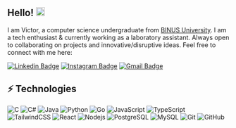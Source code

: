 ## Hello! <img src="https://raw.githubusercontent.com/aemmadi/aemmadi/master/wave.gif" width="20">

I am Victor, a computer science undergraduate from [BINUS University]([https://utdallas.edu/](https://binus.ac.id/)). I am a tech enthusiast & currently working as a laboratory assistant. Always open to collaborating on projects and innovative/disruptive ideas. Feel free to connect with me here:

[![Linkedin Badge](https://img.shields.io/badge/-victorhalimm-blue?style=flat-square&logo=Linkedin&logoColor=white&link=https://www.linkedin.com/in/victorhalimm/)](https://www.linkedin.com/in/victorhalimm/)
[![Instagram Badge](https://img.shields.io/badge/-victorhalim_-purple?style=flat-square&logo=instagram&logoColor=white&link=https://instagram.com/victorhalim_/)](https://instagram.com/victorhalim_)
[![Gmail Badge](https://img.shields.io/badge/-victorhalim18@gmail.com-c14438?style=flat-square&logo=Gmail&logoColor=white&link=mailto:victorhalim18@gmail.com)](mailto:victorhalim18@gmail.com)

## ⚡ Technologies

![C](https://img.shields.io/badge/-C-00599C?style=flat-square&logo=c)
![C#](https://img.shields.io/badge/C%23-239120?style=flat-square&logo=c-sharp&logoColor=white)
![Java](https://img.shields.io/badge/-Java-E34A86?style=flat-square&logo=Java)
![Python](https://img.shields.io/badge/-Python-black?style=flat-square&logo=Python)
![Go](https://img.shields.io/badge/Go-00ADD8?style=flat-square&logo=go&logoColor=white)
![JavaScript](https://img.shields.io/badge/-JavaScript-black?style=flat-square&logo=javascript)
![TypeScript](https://img.shields.io/badge/-TypeScript-007ACC?style=flat-square&logo=typescript)
![TailwindCSS](https://img.shields.io/badge/tailwindcss-0F172A?&logo=tailwindcss)
![React](https://img.shields.io/badge/-React-black?style=flat-square&logo=react)
![Nodejs](https://img.shields.io/badge/-Nodejs-black?style=flat-square&logo=Node.js)
![PostgreSQL](https://img.shields.io/badge/-PostgreSQL-336791?style=flat-square&logo=postgresql)
![MySQL](https://img.shields.io/badge/-MySQL-black?style=flat-square&logo=mysql)
![Git](https://img.shields.io/badge/-Git-black?style=flat-square&logo=git)
![GitHub](https://img.shields.io/badge/-GitHub-181717?style=flat-square&logo=github)
